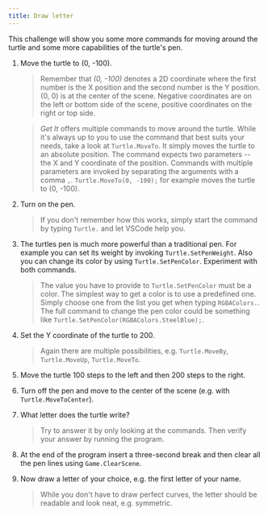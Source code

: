 ```yaml
---
title: Draw letter
---
```


This challenge will show you some more commands for moving around the turtle and some more capabilities of the turtle's pen.

1. Move the turtle to (0, -100).
    > Remember that *(0, -100)* denotes a 2D coordinate where the first number is the X position and the second number is the Y position. (0, 0) is at the center of the scene. Negative coordinates are on the left or bottom side of the scene, positive coordinates on the right or top side.

    > *Get It* offers multiple commands to move around the turtle. While it's always up to you to use the command that best suits your needs, take a look at `Turtle.MoveTo`. It simply moves the turtle to an absolute position. The command expects two parameters -- the X and Y coordinate of the position. Commands with multiple parameters are invoked by separating the arguments with a comma `,`. `Turtle.MoveTo(0, -100);` for example moves the turtle to (0, -100).
1. Turn on the pen.
    > If you don't remember how this works, simply start the command by typing `Turtle.` and let VSCode help you.
1. The turtles pen is much more powerful than a traditional pen. For example you can set its weight by invoking `Turtle.SetPenWeight`. Also you can change its color by using `Turtle.SetPenColor`. Experiment with both commands.
    > The value you have to provide to `Turtle.SetPenColor` must be a color. The simplest way to get a color is to use a predefined one. Simply choose one from the list you get when typing `RGBAColors.`. The full command to change the pen color could be something like `Turtle.SetPenColor(RGBAColors.SteelBlue);`.
1. Set the Y coordinate of the turtle to 200.
    > Again there are multiple possibilities, e.g. `Turtle.MoveBy`, `Turtle.MoveUp`, `Turtle.MoveTo`.
1. Move the turtle 100 steps to the left and then 200 steps to the right.
1. Turn off the pen and move to the center of the scene (e.g. with `Turtle.MoveToCenter`).
1. What letter does the turtle write?
    > Try to answer it by only looking at the commands. Then verify your answer by running the program.
1. At the end of the program insert a three-second break and then clear all the pen lines using `Game.ClearScene`.
1. Now draw a letter of your choice, e.g. the first letter of your name.
    > While you don't have to draw perfect curves, the letter should be readable and look neat, e.g. symmetric.
